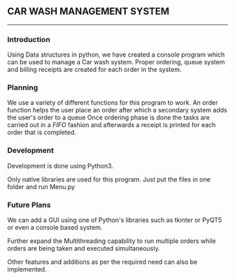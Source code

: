## **CAR WASH MANAGEMENT SYSTEM**
---
### **Introduction**

Using Data structures in python, we have created a console program which can be used to manage a Car wash system. Proper ordering, queue system and billing receipts are created for each order in the system. 

### **Planning**
We use a variety of different functions for this program to work. An order function helps the user place an order after which a secondary system adds the user's order to a queue
Once ordering phase is done the tasks are carried out in a *FIFO* fashion and afterwards a receipt is printed for each order that is completed.

### **Development**
Development is done using Python3.

Only native libraries are used for this program. Just put the files in one folder and run Menu.py

### **Future Plans**
We can add a GUI using one of Python's libraries such as tkinter or PyQT5 or even a console based system.

Further expand the Multithreading capability to run multiple orders while orders are being taken and executed simultaneously.

Other features and additions as per the required need can also be implemented.
